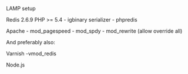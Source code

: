 



LAMP setup

Redis 2.6.9
PHP >= 5.4
     - igbinary serializer
     - phpredis

Apache
     - mod_pagespeed
     - mod_spdy
     - mod_rewrite (allow override all)


And preferably also:

Varnish
     -vmod_redis

Node.js